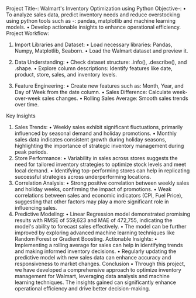 Project Title-: Walmart's Inventory Optimization using Python
Objective-:
•	To analyze sales data, predict inventory needs and reduce overstocking using python tools such as -: pandas, matplotlib and machine learning models.
•	Develop actionable insights to enhance operational efficiency.
Project Workflow:

1.	Import Libraries and Dataset:
•	Load necessary libraries: Pandas, Numpy, Matplotlib, Seaborn.
•	Load the Walmart dataset and preview it.

3.	Data Understanding:
•	Check dataset structure: .info(), .describe(), and .shape.
•	Explore column descriptions: Identify features like date, product, store, sales, and inventory levels.

5. Feature Engineering:
•	Create new features such as: Month, Year, and Day of Week from the date column.
•	Sales Difference: Calculate week-over-week sales changes.
•	Rolling Sales Average: Smooth sales trends over time.

Key Insights
1.	Sales Trends:
•	Weekly sales exhibit significant fluctuations, primarily influenced by seasonal demand and holiday promotions.
•	Monthly sales data indicates consistent growth during holiday seasons, highlighting the importance of strategic inventory management during peak periods.
2.	Store Performance:
•	Variability in sales across stores suggests the need for tailored inventory strategies to optimize stock levels and meet local demand.
•	Identifying top-performing stores can help in replicating successful strategies across underperforming locations.
3.	Correlation Analysis:
•	Strong positive correlation between weekly sales and holiday weeks, confirming the impact of promotions.
•	Weak correlations between sales and economic indicators (CPI, Fuel Price), suggesting that other factors may play a more significant role in influencing sales.
4.	Predictive Modeling:
•	Linear Regression model demonstrated promising results with RMSE of 559,623 and MAE of 472,755, indicating the model's ability to forecast sales effectively.
•	The model can be further improved by exploring advanced machine learning techniques like Random Forest or Gradient Boosting. Actionable Insights:
•	Implementing a rolling average for sales can help in identifying trends and making informed inventory decisions.
•	Regularly updating the predictive model with new sales data can enhance accuracy and responsiveness to market changes.
Conclusion
•	Through this project, we have developed a comprehensive approach to optimize inventory management for Walmart, leveraging data analysis and machine learning techniques. The insights gained can significantly enhance operational efficiency and drive better decision-making.
